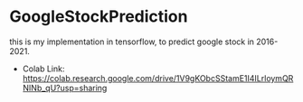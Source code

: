 # GoogleStockPrediction
this is my implementation in tensorflow, to predict google stock in 2016-2021.


* Colab Link: 
https://colab.research.google.com/drive/1V9gKObcSStamE1I4ILrloymQRNINb_qU?usp=sharing
